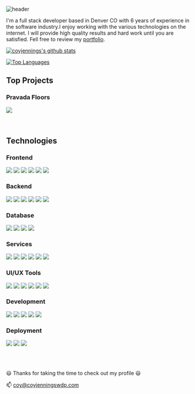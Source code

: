 ![header](https://capsule-render.vercel.app/api?type=soft&color=auto&height=150&section=header&text=CoyJennings👋&fontSize=70&animation=twinkling)

<!--
**coyjennings/coyjennings** is a ✨ _special_ ✨ repository because its `README.md` (this file) appears on your GitHub profile.

Here are some ideas to get you started:

- 🔭 I’m currently working on ...
- 🌱 I’m currently learning ...
- 👯 I’m looking to collaborate on ...
- 🤔 I’m looking for help with ...
- 💬 Ask me about ...
- 📫 How to reach me: ...
- 😄 Pronouns: ...
- ⚡ Fun fact: ...
-->

I'm a full stack developer based in Denver CO with 6 years of experience in the software industry.I enjoy working with the various technologies on the internet. I will provide high quality results and hard work until you are satisfied. Fell free to review my [portfolio](https://www.coyjenningswdp.com).

[![coyjennings's github stats](https://github-readme-stats.vercel.app/api?username=coyjennings&hide=issues,stars&show_icons=true&theme=algolia)](https://github.com/anuraghazra/github-readme-stats)

[![Top Languages](https://github-readme-stats.vercel.app/api/top-langs/?username=coyjennings&layout=compact&theme=algolia)](https://github.com/anuraghazra/github-readme-stats)

## Top Projects
### Pravada Floors
<a href="https://github.com/coyjennings/pravadafloors">
  <img src="https://github-readme-stats.vercel.app/api/pin/?username=coyjennings&repo=pravadafloors&theme=algolia" />
</a>
<br/><br/><br/>

## Technologies

### Frontend

<p>
<img src="https://img.shields.io/badge/React-61DAFB?style=flat-square&logo=React&logoColor=white"/>
<img src="https://img.shields.io/badge/Vue.js-41B883?style=flat-square&logo=Vue.js&logoColor=white"/>
<img src="https://img.shields.io/badge/CSS3-264DE4?style=flat-square&logo=css3&logoColor=white"/>
<img src="https://img.shields.io/badge/JavaScript-EFD81D?style=flat-square&logo=javascript&logoColor=white"/>
<img src="https://img.shields.io/badge/jQuery-0865A6?style=flat-square&logo=jquery&logoColor=white"/>
<img src="https://img.shields.io/badge/Gatsby-639?style=flat-square&logo=gatsby&logoColor=white"/>
</p>


### Backend

<p>
<img src="https://img.shields.io/badge/Node.js-91C640?style=flat-square&logo=node.js&logoColor=white"/>
<img src="https://img.shields.io/badge/Laravel-FB503B?style=flat-square&logo=laravel&logoColor=white"/>
<img src="https://img.shields.io/badge/PHP-777BB3?style=flat-square&logo=php&logoColor=white"/>
<img src="https://img.shields.io/badge/Python-376A95?style=flat-square&logo=python&logoColor=white"/>
<img src="https://img.shields.io/badge/WordPress-21759B?style=flat-square&logo=wordpress&logoColor=white"/>
<img src="https://img.shields.io/badge/Shopify-81BF37?style=flat-square&logo=shopify&logoColor=white"/>
</p>

### Database

<p>
<img src="https://img.shields.io/badge/MySQL-4479A1?style=flat-square&logo=mysql&logoColor=white"/>
<img src="https://img.shields.io/badge/SQLite-003B57?style=flat-square&logo=sqlite&logoColor=white"/>
<img src="https://img.shields.io/badge/MongoDB-47A248?style=flat-square&logo=php&logoColor=white"/>
<img src="https://img.shields.io/badge/PostgreSQL-336791?style=flat-square&logo=PostgreSQL&logoColor=white"/>
</p>

### Services

<p>
<img src="https://img.shields.io/badge/GitLab-FCA121?style=flat-square&logo=GitLab&logoColor=white"/>
<img src="https://img.shields.io/badge/Atlassian-0052CC?style=flat-square&logo=Atlassian&logoColor=white"/>
<img src="https://img.shields.io/badge/Amazon AWS-232F3E?style=flat-square&logo=Amazon-AWS&logoColor=white"/>
<img src="https://img.shields.io/badge/FireBase-FFCA28?style=flat-square&logo=FireBase&logoColor=white"/>
<img src="https://img.shields.io/badge/DigitalOcean-0080FF?style=flat-square&logo=DigitalOcean&logoColor=white"/>
<img src="https://img.shields.io/badge/Microsoft Azure-0089D6?style=flat-square&logo=Microsoft-Azure&logoColor=white"/>
</p>

### UI/UX Tools

<p>
<img src="https://img.shields.io/badge/Adobe Photoshop-31A8FF?style=flat-square&logo=Adobe-Photoshop&logoColor=white"/>
<img src="https://img.shields.io/badge/Figma-F24E1E?style=flat-square&logo=Figma&logoColor=white"/>
<img src="https://img.shields.io/badge/Sketch-F7B500?style=flat-square&logo=Sketch&logoColor=white"/>
<img src="https://img.shields.io/badge/Adobe Illustrator-FF9A00?style=flat-square&logo=Adobe-Illustrator&logoColor=white"/>
<img src="https://img.shields.io/badge/Adobe XD-FF61F6?style=flat-square&logo=Adobe-XD&logoColor=white"/>
<img src="https://img.shields.io/badge/InVision-FF3366?style=flat-square&logo=InVision&logoColor=white"/>
</p>

### Development

<p>
<img src="https://img.shields.io/badge/Visual Studio Code-007ACC?style=flat-square&logo=Visual-Studio-Code&logoColor=white"/>
<img src="https://img.shields.io/badge/WebStorm-000000?style=flat-square&logo=WebStorm&logoColor=white"/>
<img src="https://img.shields.io/badge/Insomnia-5849BE?style=flat-square&logo=Insomnia&logoColor=white"/>
<img src="https://img.shields.io/badge/Postman-FF6C37?style=flat-square&logo=Postman&logoColor=white"/>
<img src="https://img.shields.io/badge/NPM-CB3837?style=flat-square&logo=NPM&logoColor=white"/>
</p>

### Deployment

<p>
<img src="https://img.shields.io/badge/GitHub-181717?style=flat-square&logo=GitHub&logoColor=white"/>
<img src="https://img.shields.io/badge/Netlify-00C7B7?style=flat-square&logo=Netlify&logoColor=white"/>
<img src="https://img.shields.io/badge/Heroku-430098?style=flat-square&logo=Heroku&logoColor=white"/>
</p>

<br/><br/>



:smiley: Thanks for taking the time to check out my profile :smiley:


📫 coy@coyjenningswdp.com
